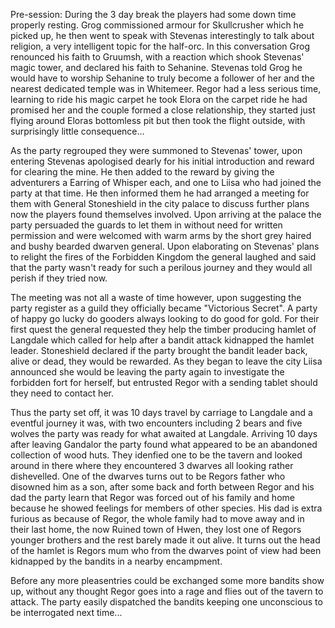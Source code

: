 Pre-session:
During the 3 day break the players had some down time properly resting. Grog commissioned armour for Skullcrusher which he picked up, he then went to speak with Stevenas interestingly to talk about religion, a very intelligent topic for the half-orc. In this conversation Grog renounced his faith to Gruumsh, with a reaction which shook Stevenas' magic tower, and declared his faith to Sehanine. Stevenas told Grog he would have to worship Sehanine to truly become a follower of her and the nearest dedicated temple was in Whitemeer.
Regor had a less serious time, learning to ride his magic carpet he took Elora on the carpet ride he had promised her and the couple formed a close relationship, they started just flying around Eloras bottomless pit but then took the flight outside, with surprisingly little consequence...

As the party regrouped they were summoned to Stevenas' tower, upon entering Stevenas apologised dearly for his initial introduction and reward for clearing the mine. He then added to the reward by giving the adventurers a Earring of Whisper each, and one to Liisa who had joined the party at that time. He then informed them he had arranged a meeting for them with General Stoneshield in the city palace to discuss further plans now the players found themselves involved.
Upon arriving at the palace the party persuaded the guards to let them in without need for written permission and were welcomed with warm arms by the short grey haired and bushy bearded dwarven general. Upon elaborating on Stevenas' plans to relight the fires of the Forbidden Kingdom the general laughed and said that the party wasn't ready for such a perilous journey and they would all perish if they tried now.

The meeting was not all a waste of time however, upon suggesting the party register as a guild they officially became "Victorious Secret". A party of happy go lucky do gooders always looking to do good for gold. For their first quest the general requested they help the timber producing hamlet of Langdale which called for help after a bandit attack kidnapped the hamlet leader. Stoneshield declared if the party brought the bandit leader back, alive or dead, they would be rewarded.
As they began to leave the city Liisa announced she would be leaving the party again to investigate the forbidden fort for herself, but entrusted Regor with a sending tablet should they need to contact her. 

Thus the party set off, it was 10 days travel by carriage to Langdale and a eventful journey it was, with two encounters including 2 bears and five wolves the party was ready for what awaited at Langdale. Arriving 10 days after leaving Gandalor the party found what appeared to be an abandoned collection of wood huts. They idenfied one to be the tavern and looked around in there where they encountered 3 dwarves all looking rather dishevelled. One of the dwarves turns out to be Regors father who disowned him as a son, after some back and forth between Regor and his dad the party learn that Regor was forced out of his family and home because he showed feelings for members of other species. His dad is extra furious as because of Regor, the whole family had to move away and in their last home, the now Ruined town of Hwen, they lost one of Regors younger brothers and the rest barely made it out alive. It turns out the head of the hamlet is Regors mum who from the dwarves point of view had been kidnapped by the bandits in a nearby encampment.

Before any more pleasentries could be exchanged some more bandits show up, without any thought Regor goes into a rage and flies out of the tavern to attack. The party easily dispatched the bandits keeping one unconscious to be interrogated next time...
